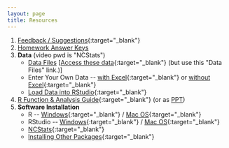 ```yaml
---
layout: page
title: Resources
---
```


1. [Feedback / Suggestions](https://www.surveymonkey.com/r/F7S7GNJ){:target="_blank"}
1. [Homework Answer Keys](homework-keys)
1. **Data** (video pwd is "NCStats")
    * [Data Files](data_207) [[Access these data](https://vimeo.com/user45324800/ncstats-getdatawebpage){:target="_blank"} (but use this "Data Files" link.)]
    * Enter Your Own Data -- [with Excel](https://vimeo.com/user45324800/ncstats-preparedataexcel){:target="_blank"} or [without Excel](https://vimeo.com/user45324800/ncstats-preparedatatextfile){:target="_blank"}
    * [Load Data into RStudio](https://vimeo.com/user45324800/ncstats-loadcsvrstudio){:target="_blank"}
1. [R Function & Analysis Guide](MTH207-RGuide.pdf){:target="_blank"} (or as [PPT](MTH207-RGuide.pptx))
1. **Software Installation**
    * R -- [Windows](http://derekogle.com/IFAR/supplements/installations/InstallRWin.html){:target="_blank"} / [Mac OS](http://derekogle.com/IFAR/supplements/installations/InstallRMac.html){:target="_blank"}
    * RStudio -- [Windows](http://derekogle.com/IFAR/supplements/installations/InstallRStudioWin.html){:target="_blank"} / [Mac OS](http://derekogle.com/IFAR/supplements/installations/InstallRStudioMac.html){:target="_blank"}
    * [NCStats](https://github.com/droglenc/NCStats#installation){:target="_blank"}
    * [Installing Other Packages](http://derekogle.com/IFAR/supplements/installations/InstallPackagesRStudio.html){:target="_blank"}
